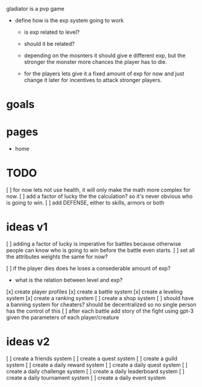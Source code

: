 gladiator is a pvp game

- define how is the exp system going to work
  - is exp related to level?
  - should it be related?
  
  - depending on the mosnters it should give e different exp, but the stronger the monster more chances the player has to die.
  
  - for the players lets give it a fixed amount of exp for now and just change it later for incentives to attack stronger players.

# goals

# pages
- home

# TODO
[ ] for now lets not use health, it will only make the math more complex for now.
[ ] add a factor of lucky the the calculation? so it's never obvious who is going to win.
[ ] add DEFENSE, either to skills, armors or both

# ideas v1
[ ] adding a factor of lucky is imperative for battles because otherwise people can know who is going to win before the battle even starts. 
[ ] set all the attributes weights the same for now?

[ ] if the player dies does he loses a consederable amount of exp?
- what is the relation between level and exp?

[x] create player profiles
[x] create a battle system
[x] create a leveling system
[x] create a ranking system
[ ] create a shop system
[ ] should have a banning system for cheaters? should be decentralized so no single person has the control of this
[ ] after each battle add story of the fight using gpt-3 given the parameters of each player/creature



# ideas v2
[ ] create a friends system
[ ] create a quest system
[ ] create a guild system
[ ] create a daily reward system
[ ] create a daily quest system
[ ] create a daily challenge system
[ ] create a daily leaderboard system
[ ] create a daily tournament system
[ ] create a daily event system

